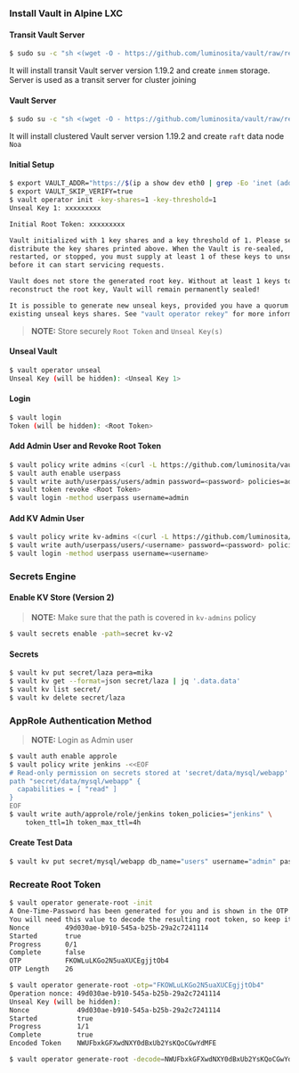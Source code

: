 ### Install Vault in Alpine LXC

#### Transit Vault Server

```bash
$ sudo su -c "sh <(wget -O - https://github.com/luminosita/vault/raw/refs/heads/main/scripts/install.sh) create -v 1.19.2" root
```

It will install transit Vault server version 1.19.2 and create `inmem` storage. Server is used as a transit server for cluster joining

#### Vault Server

```bash
$ sudo su -c "sh <(wget -O - https://github.com/luminosita/vault/raw/refs/heads/main/scripts/install.sh) create -v 1.19.2 -n Noa -t http://172.16.1.20:8200" root
```

It will install clustered Vault server version 1.19.2 and create `raft` data node `Noa`

#### Initial Setup

```bash
$ export VAULT_ADDR="https://$(ip a show dev eth0 | grep -Eo 'inet (addr:)?([0-9]*\.){3}[0-9]*' | grep -Eo '([0-9]*\.){3}[0-9]*'):8200"
$ export VAULT_SKIP_VERIFY=true
$ vault operator init -key-shares=1 -key-threshold=1
Unseal Key 1: xxxxxxxxx

Initial Root Token: xxxxxxxxx

Vault initialized with 1 key shares and a key threshold of 1. Please securely
distribute the key shares printed above. When the Vault is re-sealed,
restarted, or stopped, you must supply at least 1 of these keys to unseal it
before it can start servicing requests.

Vault does not store the generated root key. Without at least 1 keys to
reconstruct the root key, Vault will remain permanently sealed!

It is possible to generate new unseal keys, provided you have a quorum of
existing unseal keys shares. See "vault operator rekey" for more information.
```

>**NOTE:** Store securely `Root Token` and `Unseal Key(s)`

#### Unseal Vault

```bash
$ vault operator unseal
Unseal Key (will be hidden): <Unseal Key 1>
```

#### Login

```bash
$ vault login
Token (will be hidden): <Root Token>
```

#### Add Admin User and Revoke Root Token

```bash
$ vault policy write admins <(curl -L https://github.com/luminosita/vault/raw/refs/heads/main/policies/admins.hcl)
$ vault auth enable userpass
$ vault write auth/userpass/users/admin password=<password> policies=admins
$ vault token revoke <Root Token>
$ vault login -method userpass username=admin
```

#### Add KV Admin User

```bash
$ vault policy write kv-admins <(curl -L https://github.com/luminosita/vault/raw/refs/heads/main/policies/kv-admins.hcl)
$ vault write auth/userpass/users/<username> password=<password> policies=kv-admins
$ vault login -method userpass username=<username>
```

### Secrets Engine

#### Enable KV Store (Version 2) 

>**NOTE:** Make sure that the path is covered in `kv-admins` policy

```bash
$ vault secrets enable -path=secret kv-v2
```

#### Secrets

```bash
$ vault kv put secret/laza pera=mika
$ vault kv get --format=json secret/laza | jq '.data.data'
$ vault kv list secret/
$ vault kv delete secret/laza
```

### AppRole Authentication Method

>**NOTE:** Login as Admin user

```bash
$ vault auth enable approle
$ vault policy write jenkins -<<EOF
# Read-only permission on secrets stored at 'secret/data/mysql/webapp'
path "secret/data/mysql/webapp" {
  capabilities = [ "read" ]
}
EOF
$ vault write auth/approle/role/jenkins token_policies="jenkins" \
    token_ttl=1h token_max_ttl=4h
```

#### Create Test Data

```bash
$ vault kv put secret/mysql/webapp db_name="users" username="admin" password="passw0rd"
```

### Recreate Root Token

```bash
$ vault operator generate-root -init
A One-Time-Password has been generated for you and is shown in the OTP field.
You will need this value to decode the resulting root token, so keep it safe.
Nonce         49d030ae-b910-545a-b25b-29a2c7241114
Started       true
Progress      0/1
Complete      false
OTP           FKOWLuLKGo2N5uaXUCEgjjtOb4
OTP Length    26

$ vault operator generate-root -otp="FKOWLuLKGo2N5uaXUCEgjjtOb4"
Operation nonce: 49d030ae-b910-545a-b25b-29a2c7241114
Unseal Key (will be hidden):
Nonce            49d030ae-b910-545a-b25b-29a2c7241114
Started          true
Progress         1/1
Complete         true
Encoded Token    NWUFbxkGFXwdNXY0dBxUb2YsKQoCGwYdMFE

$ vault operator generate-root -decode=NWUFbxkGFXwdNXY0dBxUb2YsKQoCGwYdMFE -otp FKOWLuLKGo2N5uaXUCEgjjtOb4
```